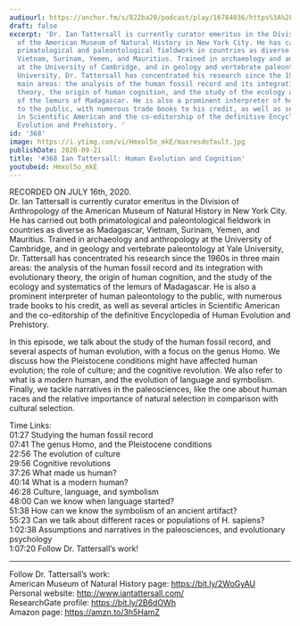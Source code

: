 ```yaml
---
audiourl: https://anchor.fm/s/822ba20/podcast/play/16784036/https%3A%2F%2Fd3ctxlq1ktw2nl.cloudfront.net%2Fstaging%2F2020-6-19%2F29607868-a4fb-d12b-9416-0bc82e8ed72b.m4a
draft: false
excerpt: 'Dr. Ian Tattersall is currently curator emeritus in the Division of Anthropology
  of the American Museum of Natural History in New York City. He has carried out both
  primatological and paleontological fieldwork in countries as diverse as Madagascar,
  Vietnam, Surinam, Yemen, and Mauritius. Trained in archaeology and anthropology
  at the University of Cambridge, and in geology and vertebrate paleontology at Yale
  University, Dr. Tattersall has concentrated his research since the 1960s in three
  main areas: the analysis of the human fossil record and its integration with evolutionary
  theory, the origin of human cognition, and the study of the ecology and systematics
  of the lemurs of Madagascar. He is also a prominent interpreter of human paleontology
  to the public, with numerous trade books to his credit, as well as several articles
  in Scientific American and the co-editorship of the definitive Encyclopedia of Human
  Evolution and Prehistory. '
id: '368'
image: https://i.ytimg.com/vi/Hmxol5o_mkE/maxresdefault.jpg
publishDate: 2020-09-21
title: '#368 Ian Tattersall: Human Evolution and Cognition'
youtubeid: Hmxol5o_mkE
---
```

<div class="timelinks">

RECORDED ON JULY 16th, 2020.  
Dr. Ian Tattersall is currently curator emeritus in the Division of Anthropology of the American Museum of Natural History in New York City. He has carried out both primatological and paleontological fieldwork in countries as diverse as Madagascar, Vietnam, Surinam, Yemen, and Mauritius. Trained in archaeology and anthropology at the University of Cambridge, and in geology and vertebrate paleontology at Yale University, Dr. Tattersall has concentrated his research since the 1960s in three main areas: the analysis of the human fossil record and its integration with evolutionary theory, the origin of human cognition, and the study of the ecology and systematics of the lemurs of Madagascar. He is also a prominent interpreter of human paleontology to the public, with numerous trade books to his credit, as well as several articles in Scientific American and the co-editorship of the definitive Encyclopedia of Human Evolution and Prehistory. 

In this episode, we talk about the study of the human fossil record, and several aspects of human evolution, with a focus on the genus Homo. We discuss how the Pleistocene conditions might have affected human evolution; the role of culture; and the cognitive revolution. We also refer to what is a modern human, and the evolution of language and symbolism. Finally, we tackle narratives in the paleosciences, like the one about human races and the relative importance of natural selection in comparison with cultural selection.

Time Links:  
<time>01:27</time> Studying the human fossil record  
<time>07:41</time> The genus Homo, and the Pleistocene conditions  
<time>22:56</time> The evolution of culture  
<time>29:56</time> Cognitive revolutions    
<time>37:26</time> What made us human?  
<time>40:14</time> What is a modern human?  
<time>46:28</time> Culture, language, and symbolism  
<time>48:00</time> Can we know when language started?  
<time>51:38</time> How can we know the symbolism of an ancient artifact?  
<time>55:23</time> Can we talk about different races or populations of H. sapiens?  
<time>1:02:38</time> Assumptions and narratives in the paleosciences, and evolutionary psychology    
<time>1:07:20</time> Follow Dr. Tattersall’s work!

---

Follow Dr. Tattersall’s work:  
American Museum of Natural History page: https://bit.ly/2WoGyAU  
Personal website: http://www.iantattersall.com/  
ResearchGate profile: https://bit.ly/2B6dOWh  
Amazon page: https://amzn.to/3h5HamZ
</div>

